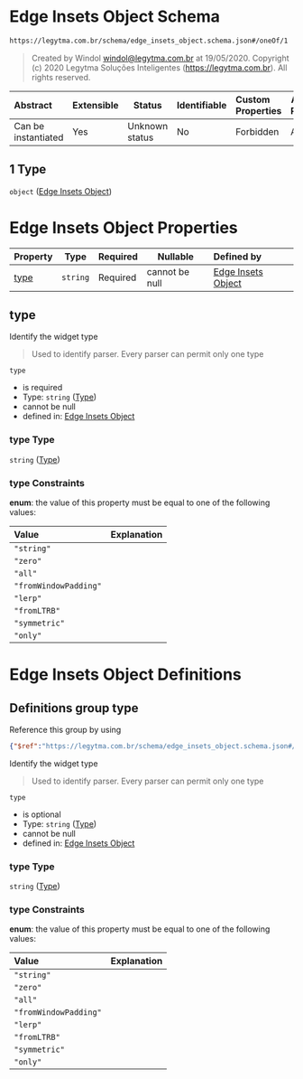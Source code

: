 # Edge Insets Object Schema

```txt
https://legytma.com.br/schema/edge_insets_object.schema.json#/oneOf/1
```




> Created by Windol [windol@legytma.com.br](mailto:windol@legytma.com.br) at 19/05/2020.
> Copyright (c) 2020 Legytma Soluções Inteligentes (<https://legytma.com.br>). All rights reserved.
>

| Abstract            | Extensible | Status         | Identifiable | Custom Properties | Additional Properties | Access Restrictions | Defined In                                                                            |
| :------------------ | ---------- | -------------- | ------------ | :---------------- | --------------------- | ------------------- | ------------------------------------------------------------------------------------- |
| Can be instantiated | Yes        | Unknown status | No           | Forbidden         | Allowed               | none                | [edge_insets.schema.json\*](../schema/edge_insets.schema.json) |

## 1 Type

`object` ([Edge Insets Object](edge_insets-oneof-edge-insets-object.md))

# Edge Insets Object Properties

| Property      | Type     | Required | Nullable       | Defined by                                                                                                                                       |
| :------------ | -------- | -------- | -------------- | :----------------------------------------------------------------------------------------------------------------------------------------------- |
| [type](#type) | `string` | Required | cannot be null | [Edge Insets Object](edge_insets_object-properties-type.md) |

## type

Identify the widget type


> Used to identify parser. Every parser can permit only one type
>

`type`

-   is required
-   Type: `string` ([Type](edge_insets_object-properties-type.md))
-   cannot be null
-   defined in: [Edge Insets Object](edge_insets_object-properties-type.md)

### type Type

`string` ([Type](edge_insets_object-properties-type.md))

### type Constraints

**enum**: the value of this property must be equal to one of the following values:

| Value                 | Explanation |
| :-------------------- | ----------- |
| `"string"`            |             |
| `"zero"`              |             |
| `"all"`               |             |
| `"fromWindowPadding"` |             |
| `"lerp"`              |             |
| `"fromLTRB"`          |             |
| `"symmetric"`         |             |
| `"only"`              |             |

# Edge Insets Object Definitions

## Definitions group type

Reference this group by using

```json
{"$ref":"https://legytma.com.br/schema/edge_insets_object.schema.json#/definitions/type"}
```

Identify the widget type


> Used to identify parser. Every parser can permit only one type
>

`type`

-   is optional
-   Type: `string` ([Type](edge_insets_object-definitions-type.md))
-   cannot be null
-   defined in: [Edge Insets Object](edge_insets_object-definitions-type.md)

### type Type

`string` ([Type](edge_insets_object-definitions-type.md))

### type Constraints

**enum**: the value of this property must be equal to one of the following values:

| Value                 | Explanation |
| :-------------------- | ----------- |
| `"string"`            |             |
| `"zero"`              |             |
| `"all"`               |             |
| `"fromWindowPadding"` |             |
| `"lerp"`              |             |
| `"fromLTRB"`          |             |
| `"symmetric"`         |             |
| `"only"`              |             |
